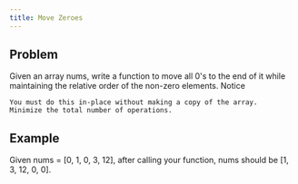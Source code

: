 ```yaml
---
title: Move Zeroes
---
```



Problem
-------



Given an array nums, write a function to move all 0's to the end of it while maintaining the relative order of the non-zero elements.
Notice

    You must do this in-place without making a copy of the array.
    Minimize the total number of operations.


Example
-------

Given nums = [0, 1, 0, 3, 12], after calling your function, nums should be [1, 3, 12, 0, 0].



